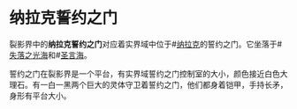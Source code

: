 # 纳拉克誓约之门
裂影界中的**纳拉克誓约之门**对应着实界域中位于#[纳拉克](locations/narak)的誓约之门。它坐落于#[失落之光海](locations/sea-of-lost-lights)和#[圣言海](locations/sea-of-oracles)。

誓约之门在裂影界是一个平台，有实界域誓约之门控制室的大小，颜色接近白色大理石。有一白一黑两个巨大的灵体守卫着誓约之门，他们都身着铠甲，手持长矛，身形有平台大小。 